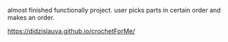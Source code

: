 almost finished functionally project.
user picks parts in certain order and makes an order.

https://didzislauva.github.io/crochetForMe/
